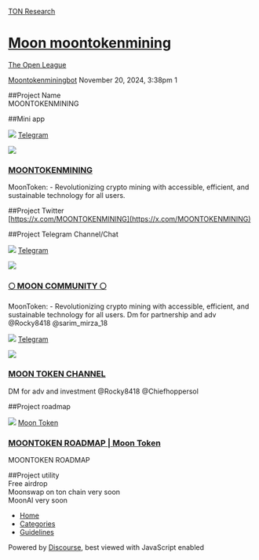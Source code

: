 [TON Research](/)

# [Moon moontokenmining](/t/moon-moontokenmining/39922)

[The Open League](/c/the-open-league/56) 

    

[Moontokenminingbot](https://tonresear.ch/u/Moontokenminingbot)  November 20, 2024, 3:38pm  1

##Project Name  
MOONTOKENMINING

##Mini app

![](https://telegram.org/img/website_icon.svg?4) [Telegram](https://t.me/MOON_TOKENMINING_bot/MOONTOKENMINING)

![](https://cdn5.cdn-telegram.org/file/Z0f5vNjw7nxyw8cIV8WwWYDJYFEytq9-Qzob8eHDxOp8EqrzCDV48HDTKcTvdPiz9hCIrzNSIzxeOW52Td_OgYMxX7aUYbo0AsdfBOYPbOabwKfkMbv-oxKKZuyymMpnBIVu2u6SkOLENSrxyamSunDcQxQDBrstlbPyOUULYerDC4vUJea6QvaOwwGE0vNoysGmSIVq4oWNV7ynnjxOtdOb7gsKAahNS8OwSXzqJ7aNkNRY50MZbK186NT6syIeU7DQ1P43c22l4cezjafjzZaDGBeamjc2cL69x0Q9QUHtYTGHnRof6rjyx9ElrrLnqKabVtWt_eCCzqkbHOmFkQ.jpg)

### [MOONTOKENMINING](https://t.me/MOON_TOKENMINING_bot/MOONTOKENMINING)

MoonToken: - Revolutionizing crypto mining with accessible, efficient, and sustainable technology for all users.

##Project Twitter  
[https://x.com/MOONTOKENMINING](https://x.com/MOONTOKENMINING)

##Project Telegram Channel/Chat

![](https://telegram.org/img/website_icon.svg?4) [Telegram](https://t.me/moontoken11)

![](https://cdn5.cdn-telegram.org/file/O6_Urs4EOARpdCuoNvVi_0KBVNdne6PjxeCchPR-hCMeV0h_THA90frW-kYQrCjNsbT7TbLVKPpuPocW-Tc1tbq_kBDhES5N0rq_JSyJM8P-cH0hn-5_Lwp5zw9eKVB3mIuvzekfkxNGE_5wTZ-8waoOmwznyyfPsW5UWiSK0DOMijSHAntH_cM76NOX7cN-BRE4PXBKqxXUhDdTMTw0ChJkWfmlxygLZ7g5OnxxmfKwAmWI7jhw5MMEVdoECwgj7uUPceP3mQTktvUbiEcSAV5jKebW79ywglwJXsBXuKWtlkc4DKuG8pQvofyl-dGb0mUc2_9xzCPxJkkkcwPXnQ.jpg)

### [🌕 MOON COMMUNITY 🌕](https://t.me/moontoken11)

MoonToken: - Revolutionizing crypto mining with accessible, efficient, and sustainable technology for all users. Dm for partnership and adv @Rocky8418 @sarim\_mirza\_18

![](https://telegram.org/img/website_icon.svg?4) [Telegram](https://t.me/MOONTOKENMINING)

![](https://cdn5.cdn-telegram.org/file/bGdlmuqR6ppQX7yvIKs-ivxVbUqF9AMHri5kHHmYt1tRd8Szs4mvSOcEmsFZf-o2LlH781COsZORZBpbTSryFkUYisZh78fD6kzq8o0bl7vhZ2hbigrr3CqNWzrBjExLi4YcesUD_g8MLa0ctqgk7lMSpvm1kvBDGgsVx9Pc5jaDFE8VrbfxB8ObeD8_W-6p9JAgFOBqDayeHb8XD1R917wIlbhZo7Gi1a4dGFEWvhiDov1-COMQXR83u8NeaCFUGPX6w8c6Ia5pqfQNomcLqqUASmyzsMtve5Y1RYzNbdNq-HmUWTVsEQISV26Y4a49-oLigAWytb16UAqerTjTxw.jpg)

### [MOON TOKEN CHANNEL](https://t.me/MOONTOKENMINING)

DM for adv and investment @Rocky8418 @Chiefhoppersol

##Project roadmap

![](https://assets.zyrosite.com/cdn-cgi/image/format=auto,w=48,h=48,fit=crop,f=png/YBg49qGM1xI5EpwZ/photo_2024-06-30_23-07-16-fotor-20240819151326-1-mePnq4Qwg9Tk9qk8.png) [Moon Token](https://moontokenmining.com/roadmap)

### [MOONTOKEN ROADMAP | Moon Token](https://moontokenmining.com/roadmap)

MOONTOKEN ROADMAP

##Project utility  
Free airdrop  
Moonswap on ton chain very soon  
MoonAI very soon

 

*   [Home](/)
*   [Categories](/categories)
*   [Guidelines](/guidelines)

Powered by [Discourse](https://www.discourse.org), best viewed with JavaScript enabled
